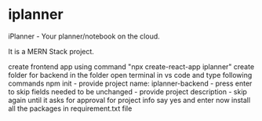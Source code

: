 # iplanner
iPlanner - Your planner/notebook on the cloud.

It is a MERN Stack project.

create frontend app using command "npx create-react-app iplanner"
create folder for backend
in the folder open terminal in vs code and type following commands
npm init
     - provide project name: iplanner-backend
     - press enter to skip fields needed to be unchanged
     - provide project description
     - skip again until it asks for approval for project info say yes and enter
now install all the packages in requirement.txt file
